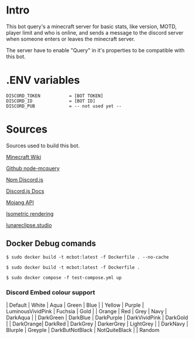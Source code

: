 # Intro
This bot query's a minecraft server for basic stats, like version, MOTD, player limit and who is online, and sends a message to the discord server when someone enters or leaves the minecraft server. 

The server have to enable "Query" in it's properties to be compatible with this bot. 

# .ENV variables
```
DISCORD_TOKEN			= [BOT TOKEN]
DISCORD_ID				= [BOT ID]
DISCORD_PUB				= -- not used yet --
```
# Sources
Sources used to build this bot.

[Minecraft Wiki](https://minecraft.wiki/w/Query#Example_implementations)

[Github node-mcquery](https://github.com/kmpm/node-mcquery/tree/master)

[Npm Discord.js](https://www.npmjs.com/package/discord.js)

[Discord.js Docs](https://discordjs.guide/creating-your-bot/)

[Mojang API](https://minecraft.wiki/w/Mojang_API)

[Isometric rendering](https://crafatar.com)

[lunareclipse.studio](https://docs.lunareclipse.studio/)

## Docker Debug comands

`$ sudo docker build -t mcbot:latest -f Dockerfile . --no-cache`

`$ sudo docker build -t mcbot:latest -f Dockerfile .`

`$ sudo docker compose -f test-compose.yml up`

### Discord Embed colour support
| Default 	| White		 | Aqua 		| Green 			| Blue | 
| Yellow 	| Purple	 | LuminousVividPink  | Fuchsia 	| Gold | 
| Orange 	| Red		 | Grey 		| Navy 				| DarkAqua | 
| DarkGreen | DarkBlue	 | DarkPurple 	| DarkVividPink 	| DarkGold | 
| DarkOrange| DarkRed	 | DarkGrey 	| DarkerGrey 		| LightGrey | 
| DarkNavy	| Blurple	 | Greyple 		| DarkButNotBlack 	| NotQuiteBlack | 
| Random
